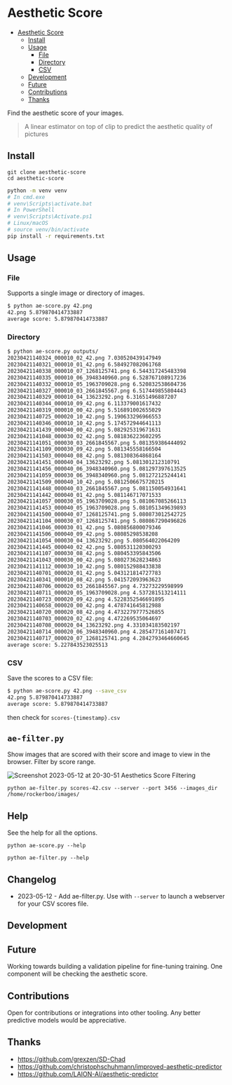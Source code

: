 # Aesthetic Score

<!--toc:start-->
- [Aesthetic Score](#aesthetic-score)
  - [Install](#install)
  - [Usage](#usage)
    - [File](#file)
    - [Directory](#directory)
    - [CSV](#csv)
  - [Development](#development)
  - [Future](#future)
  - [Contributions](#contributions)
  - [Thanks](#thanks)
<!--toc:end-->

Find the aesthetic score of your images. 

> A linear estimator on top of clip to predict the aesthetic quality of pictures 

## Install

```
git clone aesthetic-score
cd aesthetic-score
```

```bash
python -m venv venv
# In cmd.exe
# venv\Scripts\activate.bat
# In PowerShell
# venv\Scripts\Activate.ps1
# Linux/macOS
# source venv/bin/activate
pip install -r requirements.txt
```

## Usage

### File

Supports a single image or directory of images.

```bash
$ python ae-score.py 42.png
42.png 5.879870414733887
average score: 5.879870414733887
```

### Directory

```bash
$ python ae-score.py outputs/
20230421140324_000010_02_42.png 7.030520439147949
20230421140321_000010_01_42.png 6.584927082061768
20230421140338_000010_07_1268125741.png 6.544317245483398
20230421140335_000010_06_3948340960.png 6.528767108917236
20230421140332_000010_05_1963709028.png 6.520832538604736
20230421140327_000010_03_2661845567.png 6.517449855804443
20230421140329_000010_04_13623292.png 6.31651496887207
20230421140344_000010_09_42.png 6.113379001617432
20230421140319_000010_00_42.png 5.516891002655029
20230421140725_000020_10_42.png 5.190633296966553
20230421140346_000010_10_42.png 5.174572944641113
20230421141439_000040_00_42.png 5.082925319671631
20230421141048_000030_02_42.png 5.081836223602295
20230421141051_000030_03_2661845567.png 5.081359386444092
20230421141109_000030_09_42.png 5.081345558166504
20230421141503_000040_08_42.png 5.081308364868164
20230421141451_000040_04_13623292.png 5.081301212310791
20230421141456_000040_06_3948340960.png 5.081297397613525
20230421141059_000030_06_3948340960.png 5.081272125244141
20230421141509_000040_10_42.png 5.0812506675720215
20230421141448_000040_03_2661845567.png 5.081150054931641
20230421141442_000040_01_42.png 5.081146717071533
20230421141057_000030_05_1963709028.png 5.081067085266113
20230421141453_000040_05_1963709028.png 5.081051349639893
20230421141500_000040_07_1268125741.png 5.080873012542725
20230421141104_000030_07_1268125741.png 5.080867290496826
20230421141046_000030_01_42.png 5.080856800079346
20230421141506_000040_09_42.png 5.08085298538208
20230421141054_000030_04_13623292.png 5.080564022064209
20230421141445_000040_02_42.png 5.080531120300293
20230421141107_000030_08_42.png 5.080453395843506
20230421141043_000030_00_42.png 5.080273628234863
20230421141112_000030_10_42.png 5.080152988433838
20230421140701_000020_01_42.png 5.043121814727783
20230421140341_000010_08_42.png 5.041572093963623
20230421140706_000020_03_2661845567.png 4.73273229598999
20230421140711_000020_05_1963709028.png 4.537281513214111
20230421140723_000020_09_42.png 4.5228352546691895
20230421140658_000020_00_42.png 4.478741645812988
20230421140720_000020_08_42.png 4.4732279777526855
20230421140703_000020_02_42.png 4.472269535064697
20230421140708_000020_04_13623292.png 4.331034183502197
20230421140714_000020_06_3948340960.png 4.285477161407471
20230421140717_000020_07_1268125741.png 4.2842793464660645
average score: 5.227843523025513
```

### CSV 

Save the scores to a CSV file:

```bash
$ python ae-score.py 42.png --save_csv
42.png 5.879870414733887
average score: 5.879870414733887
```

then check for `scores-{timestamp}.csv`

## `ae-filter.py`

Show images that are scored with their score and image to view in the browser. Filter by score range.

![Screenshot 2023-05-12 at 20-30-51 Aesthetics Score Filtering](https://github.com/rockerBOO/aesthetics-score/assets/15027/357bf922-c7f6-418a-9bf4-40ed8cc09a15)

```
python ae-filter.py scores-42.csv --server --port 3456 --images_dir /home/rockerboo/images/
```

## Help

See the help for all the options.

```
python ae-score.py --help
```

```
python ae-filter.py --help
```

## Changelog

- 2023-05-12 - Add ae-filter.py. Use with `--server` to launch a webserver for your CSV scores file.


## Development


## Future

Working towards building a validation pipeline for fine-tuning training. One component will be checking the aesthetic score.

## Contributions

Open for contributions or integrations into other tooling. Any better predictive models would be appreciative.

## Thanks

- https://github.com/grexzen/SD-Chad
- https://github.com/christophschuhmann/improved-aesthetic-predictor
- https://github.com/LAION-AI/aesthetic-predictor
